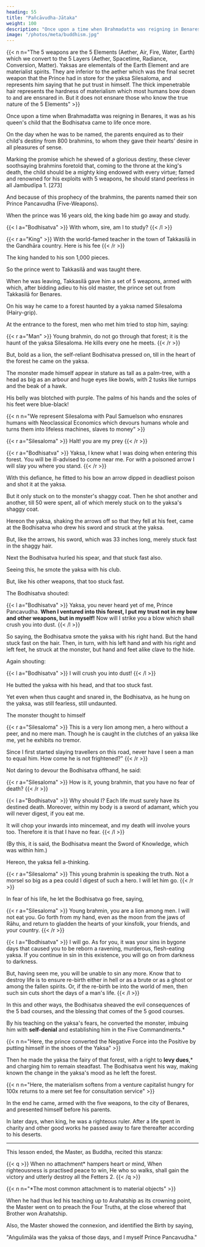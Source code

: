 ```yaml
---
heading: 55
title: "Pañcāvudha-Jātaka"
weight: 100
description: "Once upon a time when Brahmadatta was reigning in Benares, it was as his queen's child that the Bodhisatva came to life once more"
image: "/photos/meta/buddhism.jpg"
---
```



{{< n n="The 5 weapons are the 5 Elements (Aether, Air, Fire, Water, Earth) which we convert to the 5 Layers (Aether, Spacetime, Radiance, Conversion, Matter). Yaksas are elementals of the Earth Element and are materialist spirits. They are inferior to the aether which was the final secret weapon that the Prince had in store for the yaksa Silesaloma, and represents him saying that he put trust in himself. The thick impenetrable hair represents the hardness of materialism which most humans bow down to and are ensnared in. But it does not ensnare those who know the true nature of the 5 Elements" >}}

<!-- "When no Attachment."--This story was told by the Master while at Jetavana, about a Brother who had given up all earnest effort.

Said the Master to him, "Is the report true, Brother, that you are a backslider?"

"Yes, Blessed One."

"In bygone days, Brother," said the Master, "the wise and good won a throne by their dauntless perseverance in the hour of need."

And so saying, he told this story of the past. -->


Once upon a time when Brahmadatta was reigning in Benares, it was as his queen's child that the Bodhisatva came to life once more. 

On the day when he was to be named, the parents enquired as to their child's destiny from 800 brahmins, to whom they gave their hearts' desire in all pleasures of sense. 

Marking the promise which he shewed of a glorious destiny, these clever soothsaying brahmins foretold that, coming to the throne at the king's death, the child should be a mighty king endowed with every virtue; famed and renowned for his exploits with 5 weapons, he should stand peerless in all Jambudīpa 1. [273] 

And because of this prophecy of the brahmins, the parents named their son Prince Pancavudha (Five-Weapons).

When the prince was 16 years old, the king bade him go away and study.

{{< l a="Bodhisatva" >}}
With whom, sire, am I to study?
{{< /l >}}


{{< r a="King" >}}
With the world-famed teacher in the town of Takkasilā in the Gandhāra country. Here is his fee
{{< /r >}}

The king handed to his son 1,000 pieces.

So the prince went to Takkasilā and was taught there. 

When he was leaving, Takkasilā gave him a set of 5 weapons, armed with which, after bidding adieu to his old master, the prince set out from Takkasilā for Benares.

On his way he came to a forest haunted by a yaksa named Silesaloma (Hairy-grip). 

At the entrance to the forest, men who met him tried to stop him, saying: 

{{< r a="Man" >}}
Young brahmin, do not go through that forest; it is the haunt of the yaksa Silesaloma. He kills every one he meets.
{{< /r >}}


But, bold as a lion, the self-reliant Bodhisatva pressed on, till in the heart of the forest he came on the yaksa. 

The monster made himself appear in stature as tall as a palm-tree, with a head as big as an arbour and huge eyes like bowls, with 2 tusks like turnips and the beak of a hawk.

His belly was blotched with purple. The palms of his hands and the soles of his feet were blue-black!

{{< n n="We represent Silesaloma with Paul Samuelson who ensnares humans with Neoclassical Economics which devours humans whole and turns them into lifeless machines, slaves to money" >}}


{{< r a="Silesaloma" >}}
Halt! you are my prey
{{< /r >}}

{{< r a="Bodhisatva" >}}
Yaksa, I knew what I was doing when entering this forest. You will be ill-advised to come near me. For with a poisoned arrow I will slay you where you stand.
{{< /r >}}


With this defiance, he fitted to his bow an arrow dipped in deadliest poison and shot it at the yaksa. 

But it only stuck on to the monster's shaggy coat. Then he shot another and another, till 50 were spent, all of which merely stuck on to the yaksa's shaggy coat. 

Hereon the yaksa, shaking the arrows off so that they fell at his feet, came at the Bodhisatva who  drew his sword and struck at the yaksa.

But, like the arrows, his sword, which was 33 inches long, merely stuck fast in the shaggy hair.

Next the Bodhisatva hurled his spear, and that stuck fast also. 

Seeing this, he smote the yaksa with his club. 

But, like his other weapons, that too stuck fast. 

The Bodhisatva shouted:

{{< l a="Bodhisatva" >}}
Yaksa, you never heard yet of me, Prince Pancavudha. **When I ventured into this forest, I put my trust not in my bow and other weapons, but in myself!** Now will I strike you a blow which shall crush you into dust.
{{< /l >}}


So saying, the Bodhisatva smote the yaksa with his right hand. But the hand stuck fast on the hair. Then, in turn, with his left hand and with his right and left feet, he struck at the monster, but hand and feet alike clave to the hide. 

Again shouting:

{{< l a="Bodhisatva" >}}
I will crush you into dust!
{{< /l >}}

He butted the yaksa with his head, and that too stuck fast.

<!-- fivefold wise -->

Yet even when thus caught and snared in, the Bodhisatva, as he hung on the yaksa, was still fearless, still undaunted.

The monster thought to himself

{{< r a="Silesaloma" >}}
This is a very lion among men, a hero without a peer, and no mere man. Though he is caught in the clutches of an yaksa like me, yet he exhibits no tremor. 

Since I first started slaying travellers on this road, never have I seen a man to equal him. How come he is not frightened?" 
{{< /r >}}


Not daring to devour the Bodhisatva offhand, he said:

{{< r a="Silesaloma" >}}
How is it, young brahmin, that you have no fear of death?
{{< /r >}}


{{< l a="Bodhisatva" >}}
Why should I? Each life must surely have its destined death. Moreover, within my body is a sword of adamant, which you will never digest, if you eat me. 

It will chop your inwards into mincemeat, and my death will involve yours too. Therefore it is that I have no fear.
{{< /l >}}


(By this, it is said, the Bodhisatva meant the Sword of Knowledge, which was within him.)


Hereon, the yaksa fell a-thinking. 

{{< r a="Silesaloma" >}}
This young brahmin is speaking the truth. Not a morsel so big as a pea could I digest of such a hero. I will let him go.
{{< /r >}}


In fear of his life, he let the Bodhisatva go free, saying, 


{{< r a="Silesaloma" >}}
Young brahmin, you are a lion among men. I will not eat you. Go forth from my hand, even as the moon from the jaws of Rāhu, and return to gladden the hearts of your kinsfolk, your friends, and your country.
{{< /r >}}


{{< l a="Bodhisatva" >}}
I will go. As for you, it was your sins in bygone days that caused you to be reborn a ravening, murderous, flesh-eating yaksa. If you continue in sin in this existence, you will go on from darkness to darkness. 

But, having seen me, you will be unable to sin any more. Know that to destroy life is to ensure re-birth either in hell or as a brute or as a ghost or among the fallen spirits. Or, if the re-birth be into the world of men, then such sin cuts short the days of a man's life.
{{< /l >}}


In this and other ways, the Bodhisatva sheaved the evil consequences of the 5 bad courses, and the blessing that comes of the 5 good courses.

 <!-- and so wrought in divers ways -->

By his teaching on the yaksa's fears, he converted the monster, imbuing him with **self-denial** and establishing him in the Five Commandments.*

{{< n n="Here, the prince converted the Negative Force into the Positive by putting himself in the shoes of the Yaksa" >}}

Then he made the yaksa the fairy of that forest, with a right to **levy dues**,* and charging him to remain steadfast. The Bodhisatva went his way, making known the change in the yaksa's mood as he left the forest. 

{{< n n="Here, the materialism softens from a venture capitalist hungry for 100x returns to a mere set fee for consultation service" >}}

In the end he came, armed with the five weapons, to the city of Benares, and presented himself before his parents. 

In later days, when king, he was a righteous ruler. After a life spent in charity and other good works he passed away to fare thereafter according to his deserts.

_____________________________

This lesson ended, the Master, as Buddha, recited this stanza:

{{< q >}}
When no attachment* hampers heart or mind,
When righteousness is practised peace to win,
He who so walks, shall gain the victory
and utterly destroy all the Fetters  2.
{{< /q >}}


{{< n n="*The most common attachment is to material objects" >}}


When he had thus led his teaching up to Arahatship as its crowning point, the Master went on to preach the Four Truths, at the close whereof that Brother won Arahatship. 

Also, the Master showed the connexion, and identified the Birth by saying, 

"Aṅgulimāla was the yaksa of those days, and I myself Prince Pancavudha."